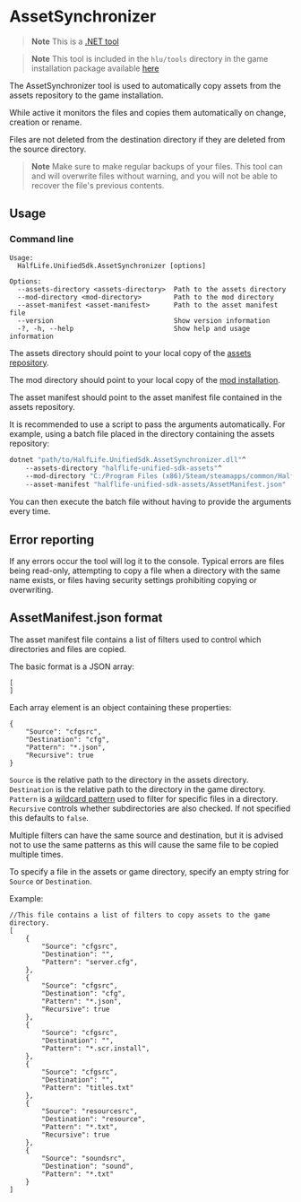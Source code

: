 # AssetSynchronizer

> **Note**
> This is a [.NET tool](/docs/dotnet-tools.md)

> **Note**
> This tool is included in the `hlu/tools` directory in the game installation package available [here](https://github.com/SamVanheer/halflife-unified-sdk/releases)

The AssetSynchronizer tool is used to automatically copy assets from the assets repository to the game installation.

While active it monitors the files and copies them automatically on change, creation or rename.

Files are not deleted from the destination directory if they are deleted from the source directory.

> **Note**
> Make sure to make regular backups of your files. This tool can and will overwrite files without warning, and you will not be able to recover the file's previous contents.

## Usage

### Command line

```
Usage:
  HalfLife.UnifiedSdk.AssetSynchronizer [options]

Options:
  --assets-directory <assets-directory>  Path to the assets directory
  --mod-directory <mod-directory>        Path to the mod directory
  --asset-manifest <asset-manifest>      Path to the asset manifest file
  --version                              Show version information
  -?, -h, --help                         Show help and usage information
```

The assets directory should point to your local copy of the [assets repository](https://github.com/SamVanheer/halflife-unified-sdk-assets).

The mod directory should point to your local copy of the [mod installation](/INSTALL.md).

The asset manifest should point to the asset manifest file contained in the assets repository.

It is recommended to use a script to pass the arguments automatically. For example, using a batch file placed in the directory containing the assets repository:
```bat
dotnet "path/to/HalfLife.UnifiedSdk.AssetSynchronizer.dll"^
	--assets-directory "halflife-unified-sdk-assets"^
	--mod-directory "C:/Program Files (x86)/Steam/steamapps/common/Half-Life/hlu"^
	--asset-manifest "halflife-unified-sdk-assets/AssetManifest.json"
```

You can then execute the batch file without having to provide the arguments every time.

## Error reporting

If any errors occur the tool will log it to the console. Typical errors are files being read-only, attempting to copy a file when a directory with the same name exists, or files having security settings prohibiting copying or overwriting.

## AssetManifest.json format

The asset manifest file contains a list of filters used to control which directories and files are copied.

The basic format is a JSON array:
```jsonc
[
]
```

Each array element is an object containing these properties:
```jsonc
{
	"Source": "cfgsrc",
	"Destination": "cfg",
	"Pattern": "*.json",
	"Recursive": true
}
```

`Source` is the relative path to the directory in the assets directory.
`Destination` is the relative path to the directory in the game directory.
`Pattern` is a [wildcard pattern](https://en.wikipedia.org/wiki/Wildcard_character#File_and_directory_patterns) used to filter for specific files in a directory.
`Recursive` controls whether subdirectories are also checked. If not specified this defaults to `false`.

Multiple filters can have the same source and destination, but it is advised not to use the same patterns as this will cause the same file to be copied multiple times.

To specify a file in the assets or game directory, specify an empty string for `Source` or `Destination`.

Example:
```jsonc
//This file contains a list of filters to copy assets to the game directory.
[
	{
		"Source": "cfgsrc",
		"Destination": "",
		"Pattern": "server.cfg",
	},
	{
		"Source": "cfgsrc",
		"Destination": "cfg",
		"Pattern": "*.json",
		"Recursive": true
	},
	{
		"Source": "cfgsrc",
		"Destination": "",
		"Pattern": "*.scr.install",
	},
	{
		"Source": "cfgsrc",
		"Destination": "",
		"Pattern": "titles.txt"
	},
	{
		"Source": "resourcesrc",
		"Destination": "resource",
		"Pattern": "*.txt",
		"Recursive": true
	},
	{
		"Source": "soundsrc",
		"Destination": "sound",
		"Pattern": "*.txt"
	}
]
```
